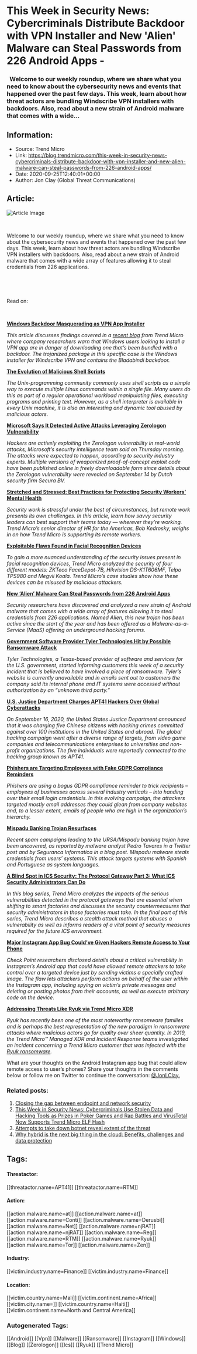 # This Week in Security News: Cybercriminals Distribute Backdoor with VPN Installer and New 'Alien' Malware can Steal Passwords from 226 Android Apps -
###   Welcome to our weekly roundup, where we share what you need to know about the cybersecurity news and events that happened over the past few days. This week, learn about how threat actors are bundling Windscribe VPN installers with backdoors. Also, read about a new strain of Android malware that comes with a wide...

## Information:
+ Source: Trend Micro
+ Link: https://blog.trendmicro.com/this-week-in-security-news-cybercriminals-distribute-backdoor-with-vpn-installer-and-new-alien-malware-can-steal-passwords-from-226-android-apps/
+ Date: 2020-09-25T12:40:01+00:00
+ Author: Jon Clay (Global Threat Communications)


## Article:
![Article Image](https://blog.trendmicro.com/wp-content/uploads/2018/03/Week-in-Security-News-Logo_RGB.jpg)


 


Welcome to our weekly roundup, where we share what you need to know about the cybersecurity news and events that happened over the past few days. This week, learn about how threat actors are bundling Windscribe VPN installers with backdoors. Also, read about a new strain of Android malware that comes with a wide array of features allowing it to steal credentials from 226 applications.


 


 


Read on:


 


[**Windows Backdoor Masquerading as VPN App Installer**](https://www.helpnetsecurity.com/2020/09/22/windows-backdoor-vpn/)


*This article discusses findings covered in a* [*recent blog*](https://www.trendmicro.com/en_us/research/20/i/cybercriminals-distribute-backdoor-with-vpn.html) *from Trend Micro where company researchers warn that Windows users looking to install a VPN app are in danger of downloading one that’s been bundled with a backdoor. The trojanized package in this specific case is the Windows installer for Windscribe VPN and contains the Bladabindi backdoor.*


[**The Evolution of Malicious Shell Scripts**](https://www.trendmicro.com/en_us/research/20/i/the-evolution-of-malicious-shell-scripts.html)


*The Unix-programming community commonly uses shell scripts as a simple way to execute multiple Linux commands within a single file. Many users do this as part of a regular operational workload manipulating files, executing programs and printing text. However, as a shell interpreter is available in every Unix machine, it is also an interesting and dynamic tool abused by malicious actors.* 


[**Microsoft Says It Detected Active Attacks Leveraging Zerologon Vulnerability**](https://www.zdnet.com/article/microsoft-says-it-detected-active-attacks-leveraging-zerologon-vulnerability/)


*Hackers are actively exploiting the Zerologon vulnerability in real-world attacks, Microsoft’s security intelligence team said on Thursday morning. The attacks were expected to happen, according to security industry experts. Multiple versions of weaponized proof-of-concept exploit code have been published online in freely downloadable form since details about the Zerologon vulnerability were revealed on September 14 by Dutch security firm Secura BV.*


[**Stretched and Stressed: Best Practices for Protecting Security Workers’ Mental Health**](https://www.csoonline.com/article/3575093/stretched-and-stressed-best-practices-for-protecting-security-workers-mental-health.html?upd=1600779903816)


*Security work is stressful under the best of circumstances, but remote work presents its own challenges. In this article, learn how savvy security leaders can best support their teams today — wherever they’re working. Trend Micro’s senior director of HR for the Americas, Bob Kedrosky, weighs in on how Trend Micro is supporting its remote workers.*


[**Exploitable Flaws Found in Facial Recognition Devices**](https://www.trendmicro.com/en_us/research/20/i/exploitable-flaws-found-in-facial-recognition-devices.html)


*To gain a more nuanced understanding of the security issues present in facial recognition devices, Trend Micro analyzed the security of four different models: ZKTeco FaceDepot-7B, Hikvision DS-K1T606MF, Telpo TPS980 and Megvii Koala. Trend Micro’s case studies show how these devices can be misused by malicious attackers.*


[**New ‘Alien’ Malware Can Steal Passwords from 226 Android Apps**](https://www.zdnet.com/article/new-alien-malware-can-steal-passwords-from-226-android-apps/#ftag=RSSbaffb68)


*Security researchers have discovered and analyzed a new strain of Android malware that comes with a wide array of features allowing it to steal credentials from 226 applications. Named Alien, this new trojan has been active since the start of the year and has been offered as a Malware-as-a-Service (MaaS) offering on underground hacking forums.*


[**Government Software Provider Tyler Technologies Hit by Possible Ransomware Attack**](https://www.securityweek.com/government-software-provider-tyler-technologies-hit-possible-ransomware-attack?utm_source=feedburner&utm_medium=feed&utm_campaign=Feed%3A+Securityweek+%28SecurityWeek+RSS+Feed%29)


*Tyler Technologies, a Texas-based provider of software and services for the U.S. government, started informing customers this week of a security incident that is believed to have involved a piece of ransomware. Tyler’s website is currently unavailable and in emails sent out to customers the company said its internal phone and IT systems were accessed without authorization by an “unknown third party.”*


[**U.S. Justice Department Charges APT41 Hackers Over Global Cyberattacks**](https://www.trendmicro.com/en_us/research/20/i/u-s--justice-department-charges-apt41-hackers-over-global-cyberattacks.html)


*On September 16, 2020, the United States Justice Department announced that it was charging five Chinese citizens with hacking crimes committed against over 100 institutions in the United States and abroad. The global hacking campaign went after a diverse range of targets, from video game companies and telecommunications enterprises to universities and non-profit organizations. The five individuals were reportedly connected to the hacking group known as APT41.* 


[**Phishers are Targeting Employees with Fake GDPR Compliance Reminders**](https://www.helpnetsecurity.com/2020/09/24/phishers-targeting-employees-fake-gdpr-compliance-reminders/?utm_source=feedburner&utm_medium=feed&utm_campaign=Feed%3A+HelpNetSecurity+%28Help+Net+Security%29)


*Phishers are using a bogus GDPR compliance reminder to trick recipients – employees of businesses across several industry verticals – into handing over their email login credentials. In this evolving campaign, the attackers targeted mostly email addresses they could glean from company websites and, to a lesser extent, emails of people who are high in the organization’s hierarchy.*


[**Mispadu Banking Trojan Resurfaces**](https://www.trendmicro.com/vinfo/us/security/news/cybercrime-and-digital-threats/mispadu-banking-trojan-resurfaces)


*Recent spam campaigns leading to the URSA/Mispadu banking trojan have been uncovered, as reported by malware analyst Pedro Tavares in a Twitter post and by Seguranca Informatica in a blog post. Mispadu malware steals credentials from users’ systems.* *This attack targets systems with Spanish and Portuguese as system languages.* 


[**A Blind Spot in ICS Security: The Protocol Gateway Part 3: What ICS Security Administrators Can Do**](https://www.trendmicro.com/us/iot-security/news/6239/A_Blind_Spot_in_ICS_Security_The_Protocol_Gateway_Part_3_What_ICS_Security_Administrators_can_Do)


*In this blog series, Trend Micro analyzes the impacts of the serious vulnerabilities detected in the protocol gateways that are essential when shifting to smart factories and discusses the security countermeasures that security administrators in those factories must take. In the final part of this series, Trend Micro describes a stealth attack method that abuses a vulnerability as well as informs readers of a vital point of security measures required for the future ICS environment.*


[**Major Instagram App Bug Could’ve Given Hackers Remote Access to Your Phone**](https://thehackernews.com/2020/09/instagram-android-hack.html?utm_source=feedburner&utm_medium=feed&utm_campaign=Feed%3A+TheHackersNews+%28The+Hackers+News+-+Cyber+Security+Blog%29)


*Check Point researchers disclosed details about a critical vulnerability in Instagram’s Android app that could have allowed remote attackers to take control over a targeted device just by sending victims a specially crafted image. The flaw lets attackers perform actions on behalf of the user within the Instagram app, including spying on victim’s private messages and deleting or posting photos from their accounts, as well as execute arbitrary code on the device.*


[**Addressing Threats Like Ryuk via Trend Micro XDR**](https://www.trendmicro.com/vinfo/us/security/news/cybercrime-and-digital-threats/addressing-threats-like-ryuk-via-trend-micro-xdr)


*Ryuk has recently been one of the most noteworthy ransomware families and is perhaps the best representation of the new paradigm in ransomware attacks where malicious actors go for quality over sheer quantity. In 2019, the Trend Micro™ Managed XDR and Incident Response teams investigated an incident concerning a Trend Micro customer that was infected with the [Ryuk ransomware](https://www.trendmicro.com/en_us/what-is/ransomware/ryuk-ransomware.html).* 


What are your thoughts on the Android Instagram app bug that could allow remote access to user’s phones? Share your thoughts in the comments below or follow me on Twitter to continue the conversation: [@JonLClay.](https://twitter.com/jonlclay)







### Related posts:

1. [Closing the gap between endpoint and network security](https://blog.trendmicro.com/closing-gap-endpoint-network-security/ "Closing the gap between endpoint and network security")
2. [This Week in Security News: Cybercriminals Use Stolen Data and Hacking Tools as Prizes in Poker Games and Rap Battles and VirusTotal Now Supports Trend Micro ELF Hash](https://blog.trendmicro.com/this-week-in-security-news-cybercriminals-use-stolen-data-and-hacking-tools-as-prizes-in-poker-games-and-rap-battles-and-virustotal-now-supports-trend-micro-elf-hash/ "This Week in Security News: Cybercriminals Use Stolen Data and Hacking Tools as Prizes in Poker Games and Rap Battles and VirusTotal Now Supports Trend Micro ELF Hash")
3. [Attempts to take down botnet reveal extent of the threat](https://blog.trendmicro.com/attempts-to-take-down-botnet-reveal-extent-of-the-threat/ "Attempts to take down botnet reveal extent of the threat")
4. [Why hybrid is the next big thing in the cloud: Benefits, challenges and data protection](https://blog.trendmicro.com/why-hybrid-is-the-next-big-thing-in-the-cloud-benefits-challenges-and-data-protection/ "Why hybrid is the next big thing in the cloud: Benefits, challenges and data protection")






## Tags:

#### Threatactor:
[[threatactor.name=APT41]] [[threatactor.name=RTM]]

#### Action:
[[action.malware.name=at]] [[action.malware.name=at]] [[action.malware.name=Conti]] [[action.malware.name=Derusbi]] [[action.malware.name=Net]] [[action.malware.name=njRAT]] [[action.malware.name=njRAT]] [[action.malware.name=Reg]] [[action.malware.name=RTM]] [[action.malware.name=Ryuk]] [[action.malware.name=Tor]] [[action.malware.name=Zen]]

#### Industry:
[[victim.industry.name=Finance]] [[victim.industry.name=Finance]]

#### Location:
[[victim.country.name=Mali]] [[victim.continent.name=Africa]] [[victim.city.name=]] [[victim.country.name=Haiti]] [[victim.continent.name=North and Central America]]

### Autogenerated Tags:
[[Android]] [[Vpn]] [[Malware]] [[Ransomware]] [[Instagram]] [[Windows]] [[Blog]] [[Zerologon]] [[Ics]] [[Ryuk]] [[Trend Micro]]

